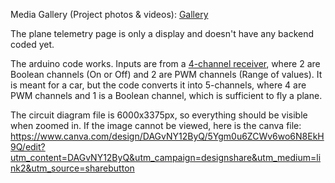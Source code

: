 Media Gallery (Project photos & videos): [Gallery](https://drive.google.com/drive/folders/1k9YQ1htvXo1EJOiFQFl6aRuX-_bBvqpu?usp=sharing)

The plane telemetry page is only a display and doesn't have any backend coded yet.

The arduino code works.
Inputs are from a [4-channel receiver](https://www.amazon.com/Channel-Single-Transmitter-Receiver-Airplane/dp/B0BN34D7MD/), where 2 are Boolean channels (On or Off) and 2 are PWM channels (Range of values). It is meant for a car, but the code converts it into 5-channels, where 4 are PWM channels and 1 is a Boolean channel, which is sufficient to fly a plane.

The circuit diagram file is 6000x3375px, so everything should be visible when zoomed in. If the image cannot be viewed, here is the canva file: https://www.canva.com/design/DAGvNY12ByQ/5Ygm0u6ZCWv6wo6N8EkH9Q/edit?utm_content=DAGvNY12ByQ&utm_campaign=designshare&utm_medium=link2&utm_source=sharebutton
